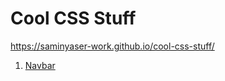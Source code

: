 # Cool CSS Stuff

https://saminyaser-work.github.io/cool-css-stuff/

1. [Navbar](https://github.com/SaminYaser-work/cool-css-stuff/blob/main/stuff/nav-bar/nav-%20bar.html)


